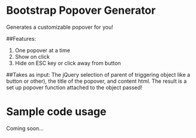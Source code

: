 Bootstrap Popover Generator
===========================

Generates a customizable popover for you!

##Features:
1) One popover at a time
2) Show on click
3) Hide on ESC key or click away from button

##Takes as input:
The jQuery selection of parent of triggering object like a button or other),
the title of the popover,
and content html.
The result is a set up popover function attached to the object passed!

# Sample code usage
Coming soon...